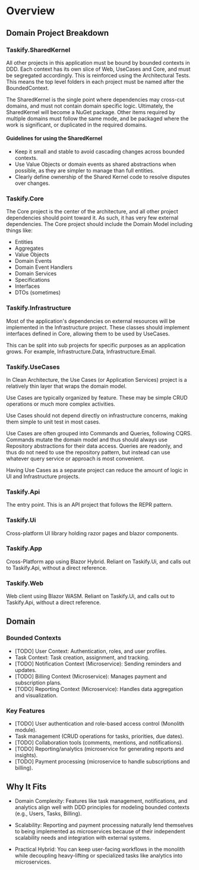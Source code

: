 # Overview

## Domain Project Breakdown

### Taskify.SharedKernel

All other projects in this application must be bound by bounded contexts in DDD. Each context has its own slice of Web, UseCases and Core, and must be segregated accordingly. This is reinforced using the Architectural Tests. This means the top level folders in each project must be named after the BoundedContext.

The SharedKernel is the single point where dependencies may cross-cut domains, and must not contain domain specific logic. Ultimately, the SharedKernel will become a NuGet package. Other items required by multiple domains must follow the same mode, and be packaged where the work is significant, or duplicated in the required domains.

#### Guidelines for using the SharedKernel

- Keep it small and stable to avoid cascading changes across bounded contexts.
- Use Value Objects or domain events as shared abstractions when possible, as they are simpler to manage than full entities.
- Clearly define ownership of the Shared Kernel code to resolve disputes over changes.

### Taskify.Core

The Core project is the center of the architecture, and all other project dependencies should point toward it. As such, it has very few external dependencies. The Core project should include the Domain Model including things like:

- Entities
- Aggregates
- Value Objects
- Domain Events
- Domain Event Handlers
- Domain Services
- Specifications
- Interfaces
- DTOs (sometimes)

### Taskify.Infrastructure

Most of the application's dependencies on external resources will be implemented in the Infrastructure project. These classes should implement interfaces defined in Core, allowing them to be used by UseCases.

This can be split into sub projects for specific purposes as an application grows. For example, Infrastructure.Data, Infrastructure.Email.

### Taskify.UseCases

In Clean Architecture, the Use Cases (or Application Services) project is a relatively thin layer that wraps the domain model.

Use Cases are typically organized by feature. These may be simple CRUD operations or much more complex activities.

Use Cases should not depend directly on infrastructure concerns, making them simple to unit test in most cases.

Use Cases are often grouped into Commands and Queries, following CQRS. Commands mutate the domain model and thus should always use Repository abstractions for their data access. Queries are readonly, and thus do not need to use the repository pattern, but instead can use whatever query service or approach is most convenient.

Having Use Cases as a separate project can reduce the amount of logic in UI and Infrastructure projects.

### Taskify.Api

The entry point. This is an API project that follows the REPR pattern.

### Taskify.Ui

Cross-platform UI library holding razor pages and blazor components.

### Taskify.App

Cross-Platform app using Blazor Hybrid. Reliant on Taskify.Ui, and calls out to Taskify.Api, without a direct reference.

### Taskify.Web

Web client using Blazor WASM. Reliant on Taskify.Ui, and calls out to Taskify.Api, without a direct reference.

## Domain

### Bounded Contexts

- [TODO] User Context: Authentication, roles, and user profiles.
- Task Context: Task creation, assignment, and tracking.
- [TODO] Notification Context (Microservice): Sending reminders and updates.
- [TODO] Billing Context (Microservice): Manages payment and subscription plans.
- [TODO] Reporting Context (Microservice): Handles data aggregation and visualization.

### Key Features

- [TODO] User authentication and role-based access control (Monolith module).
- Task management (CRUD operations for tasks, priorities, due dates).
- [TODO] Collaboration tools (comments, mentions, and notifications).
- [TODO] Reporting/analytics (microservice for generating reports and insights).
- [TODO] Payment processing (microservice to handle subscriptions and billing).

## Why It Fits

- Domain Complexity: Features like task management, notifications, and analytics align well with DDD principles for modeling bounded contexts (e.g., Users, Tasks, Billing).

- Scalability: Reporting and payment processing naturally lend themselves to being implemented as microservices because of their independent scalability needs and integration with external systems.

- Practical Hybrid: You can keep user-facing workflows in the monolith while decoupling heavy-lifting or specialized tasks like analytics into microservices.
